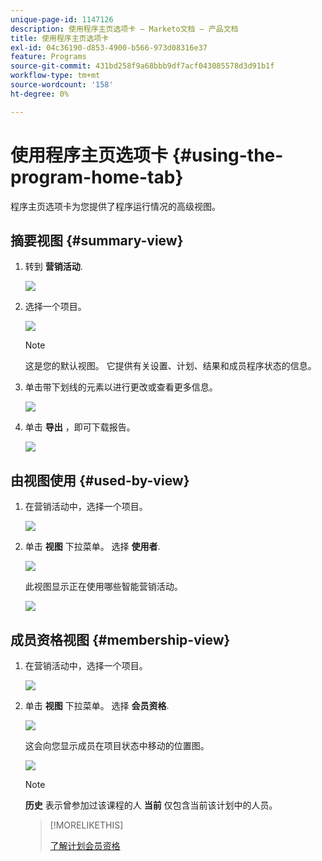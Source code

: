```yaml
---
unique-page-id: 1147126
description: 使用程序主页选项卡 — Marketo文档 — 产品文档
title: 使用程序主页选项卡
exl-id: 04c36190-d853-4900-b566-973d08316e37
feature: Programs
source-git-commit: 431bd258f9a68bbb9df7acf043085578d3d91b1f
workflow-type: tm+mt
source-wordcount: '158'
ht-degree: 0%

---
```


# 使用程序主页选项卡 {#using-the-program-home-tab}

程序主页选项卡为您提供了程序运行情况的高级视图。

## 摘要视图 {#summary-view}

1. 转到 **营销活动**.

   ![](assets/login-marketing-activities-1.png)

1. 选择一个项目。

   ![](assets/image2014-9-18-17-3a1-3a55.png)

   >[!NOTE]
   >
   >这是您的默认视图。 它提供有关设置、计划、结果和成员程序状态的信息。

1. 单击带下划线的元素以进行更改或查看更多信息。

   ![](assets/image2014-9-18-17-3a2-3a53.png)

1. 单击 **导出** ，即可下载报告。

   ![](assets/image2014-9-18-17-3a3-3a47.png)

## 由视图使用 {#used-by-view}

1. 在营销活动中，选择一个项目。

   ![](assets/image2014-9-18-17-3a4-3a24.png)

1. 单击 **视图** 下拉菜单。 选择 **使用者**.

   ![](assets/image2014-9-18-17-3a5-3a2.png)

   此视图显示正在使用哪些智能营销活动。

   ![](assets/image2014-9-18-17-3a6-3a4.png)

## 成员资格视图 {#membership-view}

1. 在营销活动中，选择一个项目。

   ![](assets/image2014-9-18-17-3a7-3a25.png)

1. 单击 **视图** 下拉菜单。 选择 **会员资格**.

   ![](assets/image2014-9-18-17-3a7-3a49.png)

   这会向您显示成员在项目状态中移动的位置图。

   ![](assets/image2014-9-18-17-3a8-3a1.png)

   >[!NOTE]
   >
   >**历史** 表示曾参加过该课程的人 **当前** 仅包含当前该计划中的人员。

   >[!MORELIKETHIS]
   >
   >[了解计划会员资格](/help/marketo/product-docs/core-marketo-concepts/programs/creating-programs/understanding-program-membership.md)
